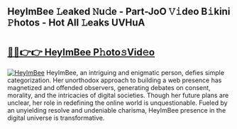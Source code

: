 ## HeyImBee 𝙻eaked 𝙽u𝚍e - Part-JoO 𝚅𝚒deo B𝚒kini 𝙿hotos - Hot All 𝙻eaks UVHuA

# <h2><a href="http://ld0frw.urlbe.top/?page=HeyImBee">🔗🔗👉👉 HeyImBee P𝚑oto𝚜Vid𝚎o</a></h2>

[![HeyImBee](https://i.imgur.com/eBuTRDB.gif)](http://ld0frw.urlbe.top/?page=HeyImBee)
HeyImBee, an intriguing and enigmatic person, defies simple categorization. Her unorthodox approach to building a web presence has magnetized and offended observers, generating debates on consent, morality, and the intricacies of digital societies. Though her future plans are unclear, her role in redefining the online world is unquestionable. Fueled by an unyielding resolve and undeniable charisma, HeyImBee presence in the digital universe is transformative.

